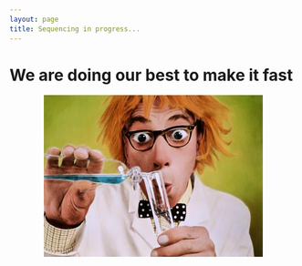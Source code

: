 ```yaml
---
layout: page
title: Sequencing in progress...
---
```


# We are doing our best to make it fast
<p align="center">
	<img src="chemist.jpg" alt="Working hard!" />
</p>

